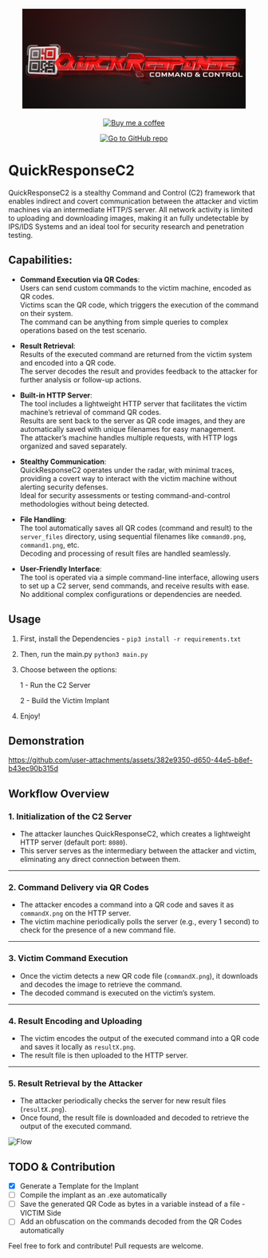 
<p align="center">
  <img src="logo.png" alt="QuickResponseC2" width="auto" height="200"/><br><br>
<a href="https://www.buymeacoffee.com/kimd155">
  <img src="https://i.ibb.co/TbX6GmK/bmc-button.png" alt="Buy me a coffee" width="130" height="auto"/>
</a>
</p>
<div align="center">
  <a href="https://github.com/kimd155/QuickResponseC2" target="_blank">
    <img src="https://img.shields.io/static/v1?label=kimd155&message=QuickResponseC2&color=red&logo=github" alt="Go to GitHub repo" />
  </a>
</div>


# QuickResponseC2
QuickResponseC2 is a stealthy Command and Control (C2) framework that enables indirect and covert communication between the attacker and victim machines via an intermediate HTTP/S server. All network activity is limited to uploading and downloading images, making it an fully undetectable by IPS/IDS Systems and an ideal tool for security research and penetration testing.


## Capabilities:

- **Command Execution via QR Codes**:  
  Users can send custom commands to the victim machine, encoded as QR codes.  
  Victims scan the QR code, which triggers the execution of the command on their system.  
  The command can be anything from simple queries to complex operations based on the test scenario.

- **Result Retrieval**:  
  Results of the executed command are returned from the victim system and encoded into a QR code.  
  The server decodes the result and provides feedback to the attacker for further analysis or follow-up actions.

- **Built-in HTTP Server**:  
  The tool includes a lightweight HTTP server that facilitates the victim machine’s retrieval of command QR codes.  
  Results are sent back to the server as QR code images, and they are automatically saved with unique filenames for easy management.  
  The attacker’s machine handles multiple requests, with HTTP logs organized and saved separately.

- **Stealthy Communication**:  
  QuickResponseC2 operates under the radar, with minimal traces, providing a covert way to interact with the victim machine without alerting security defenses.  
  Ideal for security assessments or testing command-and-control methodologies without being detected.

- **File Handling**:  
  The tool automatically saves all QR codes (command and result) to the `server_files` directory, using sequential filenames like `command0.png`, `command1.png`, etc.  
  Decoding and processing of result files are handled seamlessly.

- **User-Friendly Interface**:  
  The tool is operated via a simple command-line interface, allowing users to set up a C2 server, send commands, and receive results with ease.  
  No additional complex configurations or dependencies are needed.


## Usage

1. First, install the Dependencies -
   `pip3 install -r requirements.txt`
2. Then, run the main.py
   `python3 main.py`
3. Choose between the options:
   
   1 - Run the C2 Server
   
   2 - Build the Victim Implant
   
5. Enjoy! 

## Demonstration



https://github.com/user-attachments/assets/382e9350-d650-44e5-b8ef-b43ec90b315d


## Workflow Overview

### 1. **Initialization of the C2 Server**
- The attacker launches QuickResponseC2, which creates a lightweight HTTP server (default port: `8080`).
- This server serves as the intermediary between the attacker and victim, eliminating any direct connection between them.

---

### 2. **Command Delivery via QR Codes**
- The attacker encodes a command into a QR code and saves it as `commandX.png` on the HTTP server.
- The victim machine periodically polls the server (e.g., every 1 second) to check for the presence of a new command file.

---

### 3. **Victim Command Execution**
- Once the victim detects a new QR code file (`commandX.png`), it downloads and decodes the image to retrieve the command.
- The decoded command is executed on the victim’s system.

---

### 4. **Result Encoding and Uploading**
- The victim encodes the output of the executed command into a QR code and saves it locally as `resultX.png`.
- The result file is then uploaded to the HTTP server.

---

### 5. **Result Retrieval by the Attacker**
- The attacker periodically checks the server for new result files (`resultX.png`).
- Once found, the result file is downloaded and decoded to retrieve the output of the executed command.

![Flow](https://github.com/user-attachments/assets/25a092cb-2c80-4b39-bc7f-252ee8770679)


## TODO & Contribution

- [x] Generate a Template for the Implant
- [ ] Compile the implant as an .exe automatically
- [ ] Save the generated QR Code as bytes in a variable instead of a file - VICTIM Side
- [ ] Add an obfuscation on the commands decoded from the QR Codes automatically

Feel free to fork and contribute! Pull requests are welcome.
